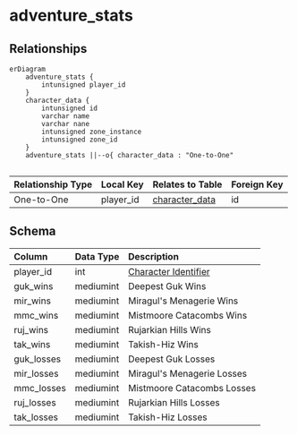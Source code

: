 # adventure_stats

## Relationships

```mermaid
erDiagram
    adventure_stats {
        intunsigned player_id
    }
    character_data {
        intunsigned id
        varchar name
        varchar nane
        intunsigned zone_instance
        intunsigned zone_id
    }
    adventure_stats ||--o{ character_data : "One-to-One"


```


| Relationship Type | Local Key | Relates to Table | Foreign Key |
| :--- | :--- | :--- | :--- |
| One-to-One | player_id | [character_data](../../schema/characters/character_data.md) | id |


## Schema

| Column | Data Type | Description |
| :--- | :--- | :--- |
| player_id | int | [Character Identifier](../../schema/characters/character_data.md) |
| guk_wins | mediumint | Deepest Guk Wins |
| mir_wins | mediumint | Miragul's Menagerie Wins |
| mmc_wins | mediumint | Mistmoore Catacombs Wins |
| ruj_wins | mediumint | Rujarkian Hills Wins |
| tak_wins | mediumint | Takish-Hiz Wins |
| guk_losses | mediumint | Deepest Guk Losses |
| mir_losses | mediumint | Miragul's Menagerie Losses |
| mmc_losses | mediumint | Mistmoore Catacombs Losses |
| ruj_losses | mediumint | Rujarkian Hills Losses |
| tak_losses | mediumint | Takish-Hiz Losses |

